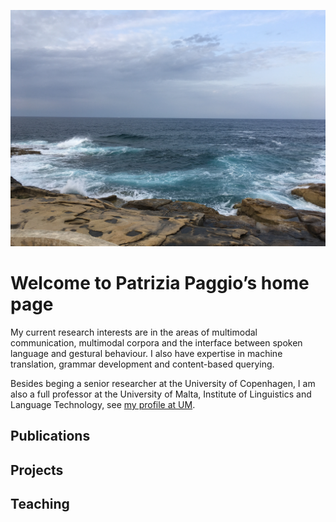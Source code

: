 ![](https://github.com/PatriziaPaggio/PatriziaPaggio.github.io/blob/main/IMG_5502.JPG)

# Welcome to Patrizia Paggio’s home page

My current research interests are in the areas of multimodal communication, multimodal corpora and the interface between spoken language and gestural behaviour. I also have expertise in machine translation, grammar development and content-based querying.

Besides beging a senior researcher at the University of Copenhagen, I am also a full professor at the University of Malta, Institute of Linguistics and Language Technology, see [my profile at UM](https://www.um.edu.mt/profile/patriziapaggio).

## Publications

## Projects

## Teaching

